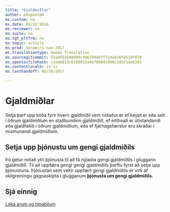 ```yaml
---
title: "Gjaldmiðlar"
author: edupont04
ms.custom: na
ms.date: 09/22/2016
ms.reviewer: na
ms.suite: na
ms.tgt_pltfrm: na
ms.topic: article
ms-prod: dynamics-nav-2017
ms.translationtype: Human Translation
ms.sourcegitcommit: 51adfb3588099c496f0946ff71da5c6fe518f070
ms.openlocfilehash: c2de6813c8160915adef88841998c3d321de63d1
ms.contentlocale: is-is
ms.lasthandoff: 06/26/2017

---
```


# <a name="currencies"></a>Gjaldmiðlar
Setja þarf upp kóða fyrir hvern gjaldmiðil sem notaður er ef keypt er eða selt í öðrum gjaldmiðlum en staðbundinn gjaldmiðill, ef eitthvað er útistandandi eða gjaldfallið í öðrum gjaldmiðlum, eða ef fjárhagsfærslur eru skráðar í mismunandi gjaldmiðlum.  

## <a name="set-up-a-currency-exchange-rate-service"></a>Setja upp þjónustu um gengi gjaldmiðils
Þú getur notað ytri þjónusta til að fá nýjasta gengi gjaldmiðils í gluggann gjaldmiðill. Til að uppfæra gengi gengi gjaldmiðils þarftu fyrst að setja upp þjónustuna.
Þjónustan sem veitir uppfært gengi gjaldmiðils er virk af skilgreiningu gagnaskipta í glugganum **þjónusta um gengi gjaldmiðils.**  

## <a name="see-also"></a>Sjá einnig
[Loka árum og tímabilum](year-close-years-periods.md)

